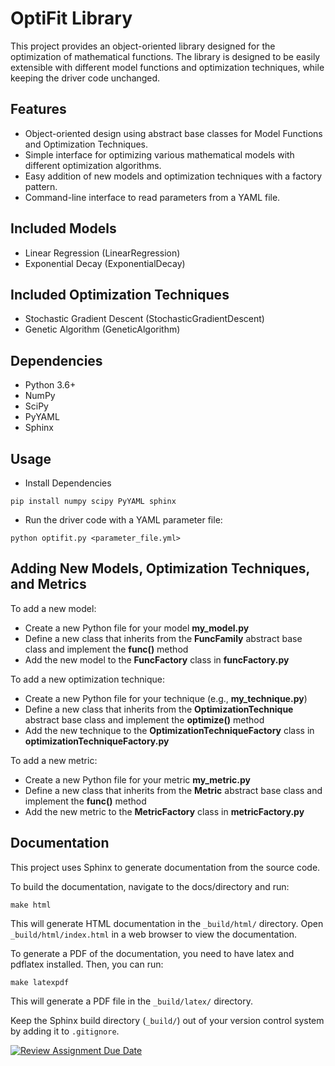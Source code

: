 # OptiFit Library
This project provides an object-oriented library designed for the optimization of mathematical functions. The library is designed to be easily extensible with different model functions and optimization techniques, while keeping the driver code unchanged.

## Features
- Object-oriented design using abstract base classes for Model Functions and Optimization Techniques.
- Simple interface for optimizing various mathematical models with different optimization algorithms.
- Easy addition of new models and optimization techniques with a factory pattern.
- Command-line interface to read parameters from a YAML file.

## Included Models
 - Linear Regression (LinearRegression)
 - Exponential Decay (ExponentialDecay)

## Included Optimization Techniques
- Stochastic Gradient Descent (StochasticGradientDescent)
- Genetic Algorithm (GeneticAlgorithm)

## Dependencies
- Python 3.6+
- NumPy
- SciPy
- PyYAML
- Sphinx

## Usage
- Install Dependencies
```
pip install numpy scipy PyYAML sphinx
```
- Run the driver code with a YAML parameter file:
```
python optifit.py <parameter_file.yml>
```

## Adding New Models, Optimization Techniques, and Metrics
To add a new model:
- Create a new Python file for your model **my_model.py**
- Define a new class that inherits from the **FuncFamily** abstract base class and implement the **func()** method
- Add the new model to the **FuncFactory** class in **funcFactory.py**

To add a new optimization technique:
- Create a new Python file for your technique (e.g., **my_technique.py**)
- Define a new class that inherits from the **OptimizationTechnique** abstract base class and implement the **optimize()** method
- Add the new technique to the **OptimizationTechniqueFactory** class in **optimizationTechniqueFactory.py**

To add a new metric:
- Create a new Python file for your metric **my_metric.py**
- Define a new class that inherits from the **Metric** abstract base class and implement the **func()** method
- Add the new metric to the **MetricFactory** class in **metricFactory.py**


## Documentation
This project uses Sphinx to generate documentation from the source code.

To build the documentation, navigate to the docs/directory and run:

```
make html
```

This will generate HTML documentation in the `_build/html/` directory. Open `_build/html/index.html` in a web browser to view the documentation.

To generate a PDF of the documentation, you need to have latex and pdflatex installed. Then, you can run:

```
make latexpdf
```

This will generate a PDF file in the `_build/latex/` directory. 

Keep the Sphinx build directory (`_build/`) out of your version control system by adding it to `.gitignore`.

[![Review Assignment Due Date](https://classroom.github.com/assets/deadline-readme-button-24ddc0f5d75046c5622901739e7c5dd533143b0c8e959d652212380cedb1ea36.svg)](https://classroom.github.com/a/8Z1lxzU_)
